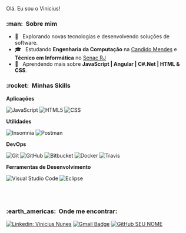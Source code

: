
Olá. Eu sou o Vinicius!

<h3> :man: &nbsp;Sobre mim </h3>

- 🤔 &nbsp; Explorando novas tecnologias e desenvolvendo soluções de software.
- 🎓 &nbsp; Estudando **Engenharia da Computação** na <a href="https://www.candidomendes.edu.br/">Candido Mendes</a> e **Técnico em Informática** no <a href="https://www.rj.senac.br/">Senac RJ</a>
- 🌱 &nbsp; Aprendendo mais sobre **JavaScript | Angular | C#.Net | HTML & CSS**.

<h3> :rocket: &nbsp;Minhas Skills </h3>

**Aplicações**

  
  
  ![JavaScript](https://img.shields.io/badge/-JavaScript-333333?style=flat&logo=javascript)
  ![HTML5](https://img.shields.io/badge/-HTML5-333333?style=flat&logo=HTML5)
  ![CSS](https://img.shields.io/badge/-CSS-333333?style=flat&logo=CSS3&logoColor=1572B6)
 

**Utilidades**

  ![Insomnia](https://img.shields.io/badge/-Insomnia-333333?style=flat&logo=insomnia)
  ![Postman](https://img.shields.io/badge/-Postman-333333?style=flat&logo=postman)

**DevOps**

  ![Git](https://img.shields.io/badge/-Git-333333?style=flat&logo=git)
  ![GitHub](https://img.shields.io/badge/-GitHub-333333?style=flat&logo=github)
  ![Bitbucket](https://img.shields.io/badge/-Bitbucket-333333?style=flat&logo=bitbucket)
  ![Docker](https://img.shields.io/badge/-Docker-333333?style=flat&logo=docker)
  ![Travis](https://img.shields.io/badge/-Travis-333333?style=flat&logo=travis)

**Ferramentas de Desenvolvimento**

  ![Visual Studio Code](https://img.shields.io/badge/-Visual%20Studio%20Code-333333?style=flat&logo=visual-studio-code&logoColor=007ACC)
  ![Eclipse](https://img.shields.io/badge/-Eclipse-333333?style=flat&logo=eclipse-ide&logoColor=2C2255)

<br/>



<br/>

<h3> :earth_americas: &nbsp;Onde me encontrar: </h3> 

[![Linkedin: Vinicius Nunes](https://img.shields.io/badge/-USERNAME-blue?style=flat-square&logo=Linkedin&logoColor=white&link=https://www.linkedin.com/in/vinicius-nunes-8a67b3204/)](https://www.linkedin.com/in/vinicius-nunes-8a67b3204/)
[![Gmail Badge](https://img.shields.io/badge/-vjmn30@email.com-006bed?style=flat-square&logo=Gmail&logoColor=white&link=mailto:vjmn30@gmail.com)](mailto:vjmn30@gmail.com)
[![GitHub SEU NOME]( https://img.shields.io/github/followers/VanessaSwerts?label=follow&style=social)](LINK-DO-SEU-GITHUB)
